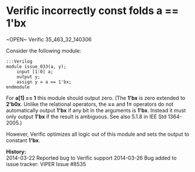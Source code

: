 
Verific incorrectly const folds a == 1'bx
==========================================

~OPEN~ Verific 35_463_32_140306

Consider the following module:

    :::Verilog
    module issue_033(a, y);
        input [1:0] a;
        output y;
        assign y = a == 1'bx;
    endmodule

For **a[1] == 1** this module should output zero. (The **1'bx** is zero
extended to **2'b0x**. Unlike the relational operators, the **==** and
**!=** operators do not automatically output **1'bx** if any bit in the
arguments is **1'bx**. Instead it must only output **1'bx** if the
result is ambiguous. See also 5.1.8 in IEE Std 1364-2005.)

However, Verific optimizes all logic out of this module and sets the output
to constant **1'bx**.

**History:**  
2014-03-22 Reported bug to Verific support
2014-03-26 Bug added to issue tracker: VIPER Issue #8535

